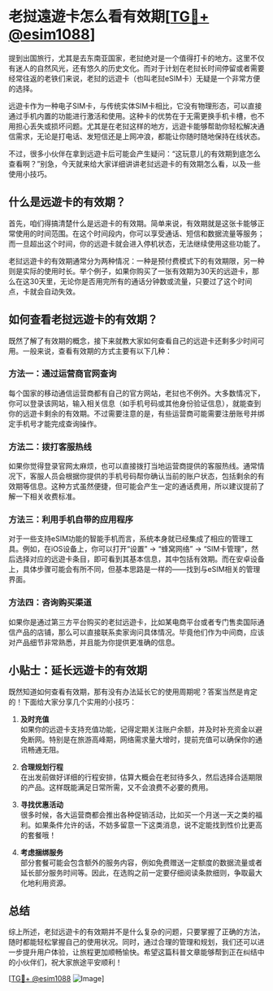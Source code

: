 # 老挝遠遊卡怎么看有效期[[TG💪+ @esim1088](https://t.me/s/esim1088)]

提到出国旅行，尤其是去东南亚国家，老挝绝对是一个值得打卡的地方。这里不仅有迷人的自然风光，还有悠久的历史文化。而对于计划在老挝长时间停留或者需要经常往返的老铁们来说，老挝的远遊卡（也叫老挝eSIM卡）无疑是一个非常方便的选择。

远遊卡作为一种电子SIM卡，与传统实体SIM卡相比，它没有物理形态，可以直接通过手机内置的功能进行激活和使用。这种卡的优势在于无需更换手机卡槽，也不用担心丢失或损坏问题。尤其是在老挝这样的地方，远遊卡能够帮助你轻松解决通信需求，无论是打电话、发短信还是上网冲浪，都能让你随时随地保持在线状态。

不过，很多小伙伴在拿到远遊卡后可能会产生疑问：“这玩意儿的有效期到底怎么查看啊？”别急，今天就来给大家详细讲讲老挝远遊卡的有效期怎么看，以及一些使用小技巧。

## 什么是远遊卡的有效期？

首先，咱们得搞清楚什么是远遊卡的有效期。简单来说，有效期就是这张卡能够正常使用的时间范围。在这个时间段内，你可以享受通话、短信和数据流量等服务；而一旦超出这个时间，你的远遊卡就会进入停机状态，无法继续使用这些功能了。

老挝远遊卡的有效期通常分为两种情况：一种是预付费模式下的有效期限，另一种则是实际的使用时长。举个例子，如果你购买了一张有效期为30天的远遊卡，那么在这30天里，无论你是否用完所有的通话分钟数或流量，只要过了这个时间点，卡就会自动失效。

## 如何查看老挝远遊卡的有效期？

既然了解了有效期的概念，接下来就教大家如何查看自己的远遊卡还剩多少时间可用。一般来说，查看有效期的方式主要有以下几种：

### 方法一：通过运营商官网查询

每个国家的移动通信运营商都有自己的官方网站，老挝也不例外。大多数情况下，你可以登录该网站，输入相关信息（如手机号码或其他身份验证信息），就能查到你的远遊卡剩余的有效期。不过需要注意的是，有些运营商可能需要注册账号并绑定手机号才能完成查询操作。

### 方法二：拨打客服热线

如果你觉得登录官网太麻烦，也可以直接拨打当地运营商提供的客服热线。通常情况下，客服人员会根据你提供的手机号码帮你确认当前的账户状态，包括剩余的有效期等信息。这种方式虽然便捷，但可能会产生一定的通话费用，所以建议提前了解一下相关收费标准。

### 方法三：利用手机自带的应用程序

对于一些支持eSIM功能的智能手机而言，系统本身就已经集成了相应的管理工具。例如，在iOS设备上，你可以打开“设置” -> “蜂窝网络” -> “SIM卡管理”，然后选择对应的远遊卡条目，即可看到其基本信息，其中包括有效期。而在安卓设备上，具体步骤可能会有所不同，但基本思路是一样的——找到与eSIM相关的管理界面。

### 方法四：咨询购买渠道

如果你是通过第三方平台购买的老挝远遊卡，比如某电商平台或者专门售卖国际通信产品的店铺，那么可以直接联系卖家询问具体情况。毕竟他们作为中间商，应该对产品细节非常熟悉，并且能为你提供更准确的信息。

## 小贴士：延长远遊卡的有效期

既然知道如何查看有效期，那有没有办法延长它的使用周期呢？答案当然是肯定的！下面给大家分享几个实用的小技巧：

1. **及时充值**  
   如果你的远遊卡支持充值功能，记得定期关注账户余额，并及时补充资金以避免断网。特别是在旅游高峰期，网络需求量大增时，提前充值可以确保你的通讯畅通无阻。

2. **合理规划行程**  
   在出发前做好详细的行程安排，估算大概会在老挝待多久，然后选择合适期限的产品。这样既能满足日常所需，又不会浪费不必要的费用。

3. **寻找优惠活动**  
   很多时候，各大运营商都会推出各种促销活动，比如买一个月送一天之类的福利。如果条件允许的话，不妨多留意一下这类消息，说不定能找到性价比更高的套餐哦！

4. **考虑捆绑服务**  
   部分套餐可能会包含额外的服务内容，例如免费赠送一定额度的数据流量或者延长部分服务时间等。因此，在选购之前一定要仔细阅读条款细则，争取最大化地利用资源。

## 总结

综上所述，老挝远遊卡的有效期并不是什么复杂的问题，只要掌握了正确的方法，随时都能轻松掌握自己的使用状况。同时，通过合理的管理和规划，我们还可以进一步提升用户体验，让旅程更加顺畅愉快。希望这篇科普文章能够帮到正在纠结中的小伙伴们，祝大家旅途平安顺利！

[[TG💪+ @esim1088](https://t.me/s/esim1088) ![Image](https://i.postimg.cc/4NQfJmqS/Snipaste-2025-05-13-00-14-12.png)]